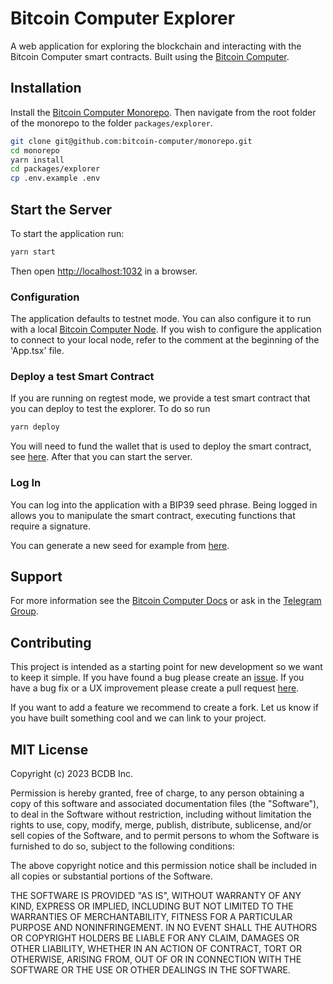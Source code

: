 # Bitcoin Computer Explorer

A web application for exploring the blockchain and interacting with the Bitcoin Computer smart contracts. Built using the [Bitcoin Computer](http://bitcoincomputer.io/).

## Installation

Install the [Bitcoin Computer Monorepo](https://github.com/bitcoin-computer/monorepo). Then navigate from the root folder of the monorepo to the folder ``packages/explorer``.

```bash
git clone git@github.com:bitcoin-computer/monorepo.git
cd monorepo
yarn install
cd packages/explorer
cp .env.example .env
```

## Start the Server

To start the application run:
```bash
yarn start
```
Then open [http://localhost:1032](http://localhost:1032) in a browser.


### Configuration

The application defaults to testnet mode. You can also configure it to run with a local [Bitcoin Computer Node][node]. If you wish to configure the application to connect to your local node, refer to the comment at the beginning of the 'App.tsx' file.

### Deploy a test Smart Contract

If you are running on regtest mode, we provide a test smart contract that you can deploy to test the explorer. To do so run

```bash
yarn deploy
```

You will need to fund the wallet that is used to deploy the smart contract, see [here](../lib/README.md#fund-the-wallet). After that you can start the server.


### Log In

You can log into the application with a BIP39 seed phrase. Being logged in allows you to manipulate the smart contract, executing functions that require a signature.

You can generate a new seed for example from [here](https://iancoleman.io/bip39/).

## Support

For more information see the [Bitcoin Computer Docs](https://docs.bitcoincomputer.io) or ask in the [Telegram Group](https://t.me/joinchat/FMrjOUWRuUkNuIt7zJL8tg).


## Contributing

This project is intended as a starting point for new development so we want to keep it simple. If you have found a bug please create an [issue](https://github.com/bitcoin-computer/monorepo/issues). If you have a bug fix or a UX improvement please create a pull request [here](https://github.com/bitcoin-computer/monorepo/pulls).

If you want to add a feature we recommend to create a fork. Let us know if you have built something cool and we can link to your project.


## MIT License

Copyright (c) 2023 BCDB Inc.

Permission is hereby granted, free of charge, to any person obtaining a copy of this software and associated documentation files (the "Software"), to deal in the Software without restriction, including without limitation the rights to use, copy, modify, merge, publish, distribute, sublicense, and/or sell copies of the Software, and to permit persons to whom the Software is furnished to do so, subject to the following conditions:

The above copyright notice and this permission notice shall be included in all copies or substantial portions of the Software.

THE SOFTWARE IS PROVIDED "AS IS", WITHOUT WARRANTY OF ANY KIND, EXPRESS OR IMPLIED, INCLUDING BUT NOT LIMITED TO THE WARRANTIES OF MERCHANTABILITY, FITNESS FOR A PARTICULAR PURPOSE AND NONINFRINGEMENT. IN NO EVENT SHALL THE AUTHORS OR COPYRIGHT HOLDERS BE LIABLE FOR ANY CLAIM, DAMAGES OR OTHER LIABILITY, WHETHER IN AN ACTION OF CONTRACT, TORT OR OTHERWISE, ARISING FROM, OUT OF OR IN CONNECTION WITH THE SOFTWARE OR THE USE OR OTHER DEALINGS IN THE SOFTWARE.

[node]: https://github.com/bitcoin-computer/monorepo/tree/main/packages/node
